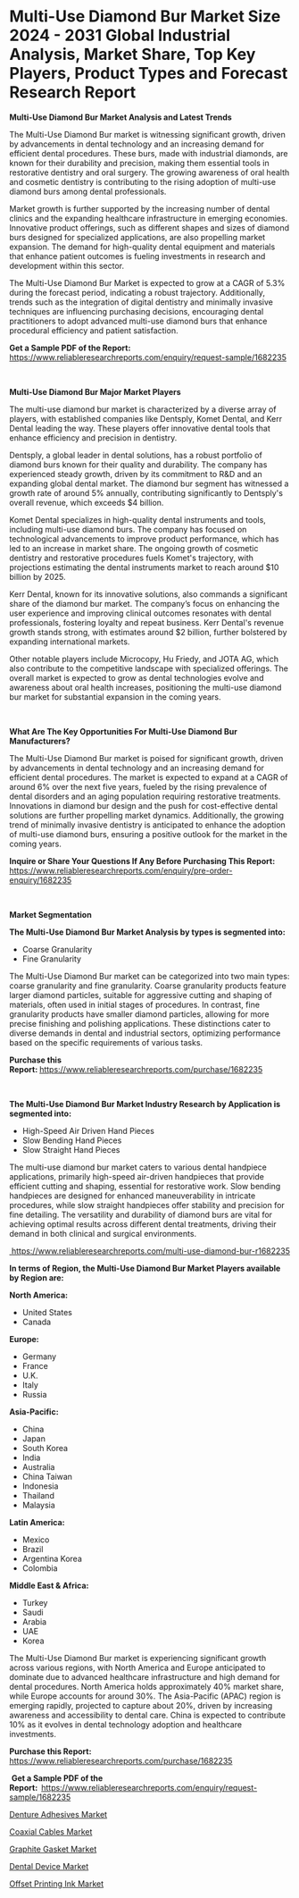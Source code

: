 <p><h1>Multi-Use Diamond Bur Market Size 2024 - 2031 Global Industrial Analysis, Market Share, Top Key Players, Product Types and Forecast Research Report</h1></p><p><strong>Multi-Use Diamond Bur Market Analysis and Latest Trends</strong></p>
<p><p>The Multi-Use Diamond Bur market is witnessing significant growth, driven by advancements in dental technology and an increasing demand for efficient dental procedures. These burs, made with industrial diamonds, are known for their durability and precision, making them essential tools in restorative dentistry and oral surgery. The growing awareness of oral health and cosmetic dentistry is contributing to the rising adoption of multi-use diamond burs among dental professionals.</p><p>Market growth is further supported by the increasing number of dental clinics and the expanding healthcare infrastructure in emerging economies. Innovative product offerings, such as different shapes and sizes of diamond burs designed for specialized applications, are also propelling market expansion. The demand for high-quality dental equipment and materials that enhance patient outcomes is fueling investments in research and development within this sector.</p><p>The Multi-Use Diamond Bur Market is expected to grow at a CAGR of 5.3% during the forecast period, indicating a robust trajectory. Additionally, trends such as the integration of digital dentistry and minimally invasive techniques are influencing purchasing decisions, encouraging dental practitioners to adopt advanced multi-use diamond burs that enhance procedural efficiency and patient satisfaction.</p></p>
<p><strong>Get a Sample PDF of the Report:&nbsp;</strong> <a href="https://www.reliableresearchreports.com/enquiry/request-sample/1682235?utm_campaign=32&utm_medium=2&utm_source=Github&utm_content=ia&utm_term=11122024&utm_id=multi-use-diamond-bur">https://www.reliableresearchreports.com/enquiry/request-sample/1682235</a></p>
<p>&nbsp;</p>
<p><strong>Multi-Use Diamond Bur Major Market Players</strong></p>
<p><p>The multi-use diamond bur market is characterized by a diverse array of players, with established companies like Dentsply, Komet Dental, and Kerr Dental leading the way. These players offer innovative dental tools that enhance efficiency and precision in dentistry.</p><p>Dentsply, a global leader in dental solutions, has a robust portfolio of diamond burs known for their quality and durability. The company has experienced steady growth, driven by its commitment to R&D and an expanding global dental market. The diamond bur segment has witnessed a growth rate of around 5% annually, contributing significantly to Dentsply's overall revenue, which exceeds $4 billion.</p><p>Komet Dental specializes in high-quality dental instruments and tools, including multi-use diamond burs. The company has focused on technological advancements to improve product performance, which has led to an increase in market share. The ongoing growth of cosmetic dentistry and restorative procedures fuels Komet's trajectory, with projections estimating the dental instruments market to reach around $10 billion by 2025.</p><p>Kerr Dental, known for its innovative solutions, also commands a significant share of the diamond bur market. The company’s focus on enhancing the user experience and improving clinical outcomes resonates with dental professionals, fostering loyalty and repeat business. Kerr Dental's revenue growth stands strong, with estimates around $2 billion, further bolstered by expanding international markets.</p><p>Other notable players include Microcopy, Hu Friedy, and JOTA AG, which also contribute to the competitive landscape with specialized offerings. The overall market is expected to grow as dental technologies evolve and awareness about oral health increases, positioning the multi-use diamond bur market for substantial expansion in the coming years.</p></p>
<p>&nbsp;</p>
<p><strong>What Are The Key Opportunities For Multi-Use Diamond Bur Manufacturers?</strong></p>
<p><p>The Multi-Use Diamond Bur market is poised for significant growth, driven by advancements in dental technology and an increasing demand for efficient dental procedures. The market is expected to expand at a CAGR of around 6% over the next five years, fueled by the rising prevalence of dental disorders and an aging population requiring restorative treatments. Innovations in diamond bur design and the push for cost-effective dental solutions are further propelling market dynamics. Additionally, the growing trend of minimally invasive dentistry is anticipated to enhance the adoption of multi-use diamond burs, ensuring a positive outlook for the market in the coming years.</p></p>
<p><strong>Inquire or Share Your Questions If Any Before Purchasing This Report:</strong> <a href="https://www.reliableresearchreports.com/enquiry/pre-order-enquiry/1682235?utm_campaign=32&utm_medium=2&utm_source=Github&utm_content=ia&utm_term=11122024&utm_id=multi-use-diamond-bur">https://www.reliableresearchreports.com/enquiry/pre-order-enquiry/1682235</a></p>
<p>&nbsp;</p>
<p><strong>Market Segmentation</strong></p>
<p><strong>The Multi-Use Diamond Bur Market Analysis by types is segmented into:</strong></p>
<p><ul><li>Coarse Granularity</li><li>Fine Granularity</li></ul></p>
<p><p>The Multi-Use Diamond Bur market can be categorized into two main types: coarse granularity and fine granularity. Coarse granularity products feature larger diamond particles, suitable for aggressive cutting and shaping of materials, often used in initial stages of procedures. In contrast, fine granularity products have smaller diamond particles, allowing for more precise finishing and polishing applications. These distinctions cater to diverse demands in dental and industrial sectors, optimizing performance based on the specific requirements of various tasks.</p></p>
<p><strong>Purchase this Report:&nbsp;</strong><a href="https://www.reliableresearchreports.com/purchase/1682235?utm_campaign=32&utm_medium=2&utm_source=Github&utm_content=ia&utm_term=11122024&utm_id=multi-use-diamond-bur">https://www.reliableresearchreports.com/purchase/1682235</a></p>
<p>&nbsp;</p>
<p><strong>The Multi-Use Diamond Bur Market Industry Research by Application is segmented into:</strong></p>
<p><ul><li>High-Speed Air Driven Hand Pieces</li><li>Slow Bending Hand Pieces</li><li>Slow Straight Hand Pieces</li></ul></p>
<p><p>The multi-use diamond bur market caters to various dental handpiece applications, primarily high-speed air-driven handpieces that provide efficient cutting and shaping, essential for restorative work. Slow bending handpieces are designed for enhanced maneuverability in intricate procedures, while slow straight handpieces offer stability and precision for fine detailing. The versatility and durability of diamond burs are vital for achieving optimal results across different dental treatments, driving their demand in both clinical and surgical environments.</p></p>
<p><a href="https://www.reliableresearchreports.com/multi-use-diamond-bur-r1682235?utm_campaign=32&utm_medium=2&utm_source=Github&utm_content=ia&utm_term=11122024&utm_id=multi-use-diamond-bur">&nbsp;https://www.reliableresearchreports.com/multi-use-diamond-bur-r1682235</a></p>
<p><strong>In terms of Region, the Multi-Use Diamond Bur Market Players available by Region are:</strong></p>
<p>
    <p> <strong> North America: </strong>
        <ul>
            <li>United States</li>
            <li>Canada</li>
        </ul>
        </p> 
    <p> <strong> Europe: </strong>
        <ul>
            <li>Germany</li>
            <li>France</li>
            <li>U.K.</li>
            <li>Italy</li>
            <li>Russia</li>
        </ul>
        </p> 
    <p> <strong> Asia-Pacific: </strong>
        <ul>
            <li>China</li>
            <li>Japan</li>
            <li>South Korea</li>
            <li>India</li>
            <li>Australia</li>
            <li>China Taiwan</li>
            <li>Indonesia</li>
            <li>Thailand</li>
            <li>Malaysia</li>
        </ul>
        </p> 
    <p> <strong> Latin America: </strong>
        <ul>
            <li>Mexico</li>
            <li>Brazil</li>
            <li>Argentina Korea</li>
            <li>Colombia</li>
        </ul>
        </p> 
    <p> <strong> Middle East & Africa: </strong>
        <ul>
            <li>Turkey</li>
            <li>Saudi</li>
            <li>Arabia</li>
            <li>UAE</li>
            <li>Korea</li>
        </ul>
    </p>
    </p>
<p><p>The Multi-Use Diamond Bur market is experiencing significant growth across various regions, with North America and Europe anticipated to dominate due to advanced healthcare infrastructure and high demand for dental procedures. North America holds approximately 40% market share, while Europe accounts for around 30%. The Asia-Pacific (APAC) region is emerging rapidly, projected to capture about 20%, driven by increasing awareness and accessibility to dental care. China is expected to contribute 10% as it evolves in dental technology adoption and healthcare investments.</p></p>
<p><strong>Purchase this Report: </strong><a href="https://www.reliableresearchreports.com/purchase/1682235?utm_campaign=32&utm_medium=2&utm_source=Github&utm_content=ia&utm_term=11122024&utm_id=multi-use-diamond-bur">https://www.reliableresearchreports.com/purchase/1682235</a></p>
<p>&nbsp;<strong>Get a Sample PDF of the Report:&nbsp;&nbsp;</strong><a href="https://www.reliableresearchreports.com/enquiry/request-sample/1682235?utm_campaign=32&utm_medium=2&utm_source=Github&utm_content=ia&utm_term=11122024&utm_id=multi-use-diamond-bur">https://www.reliableresearchreports.com/enquiry/request-sample/1682235</a></p>
<p><strong></strong></p>
<p><p><a href="https://github.com/soltihoney74575/Market-Research-Report-List-1/blob/main/denture-adhesives-market.md?utm_campaign=32&utm_medium=2&utm_source=Github&utm_content=ia&utm_term=11122024&utm_id=multi-use-diamond-bur">Denture Adhesives Market</a></p><p><a href="https://www.linkedin.com/pulse/global-growth-coaxial-cables-market-projected-146-cagr-industry-80s0c?utm_campaign=32&utm_medium=2&utm_source=Github&utm_content=ia&utm_term=11122024&utm_id=multi-use-diamond-bur">Coaxial Cables Market</a></p><p><a href="https://www.linkedin.com/pulse/graphite-gasket-market-trend-analysis-reveals-rapid-growth-luwdc?utm_campaign=32&utm_medium=2&utm_source=Github&utm_content=ia&utm_term=11122024&utm_id=multi-use-diamond-bur">Graphite Gasket Market</a></p><p><a href="https://github.com/gerdabatiskzv9/Market-Research-Report-List-1/blob/main/dental-device-market.md?utm_campaign=32&utm_medium=2&utm_source=Github&utm_content=ia&utm_term=11122024&utm_id=multi-use-diamond-bur">Dental Device Market</a></p><p><a href="https://www.linkedin.com/pulse/p-factrackr-ho6he?utm_campaign=32&utm_medium=2&utm_source=Github&utm_content=ia&utm_term=11122024&utm_id=multi-use-diamond-bur">Offset Printing Ink Market</a></p></p>